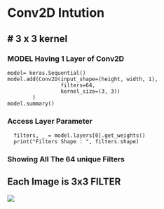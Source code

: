 # Conv2D Intution
## #  3 x 3 kernel

### MODEL Having 1 Layer of Conv2D
```
model= keras.Sequential()
model.add(Conv2D(input_shape=(height, width, 1),
                 filters=64,
                 kernel_size=(3, 3))
        )
model.summary()
  ```

### Access Layer Parameter
```
  filters, _ = model.layers[0].get_weights()
  print("Filters Shape : ", filters.shape)
```

### Showing All The 64 unique Filters 
## Each Image is 3x3 **FILTER**
![](https://user-images.githubusercontent.com/74103314/223745730-7bc0b375-9c17-4be4-b706-b8b70262bf08.png)
